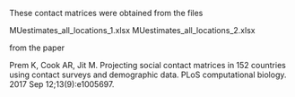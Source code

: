 
These contact matrices were obtained from the files

MUestimates_all_locations_1.xlsx
MUestimates_all_locations_2.xlsx

from the paper

Prem K, Cook AR, Jit M. Projecting social contact matrices in 152 countries using contact surveys and demographic data. PLoS computational biology. 2017 Sep 12;13(9):e1005697.
